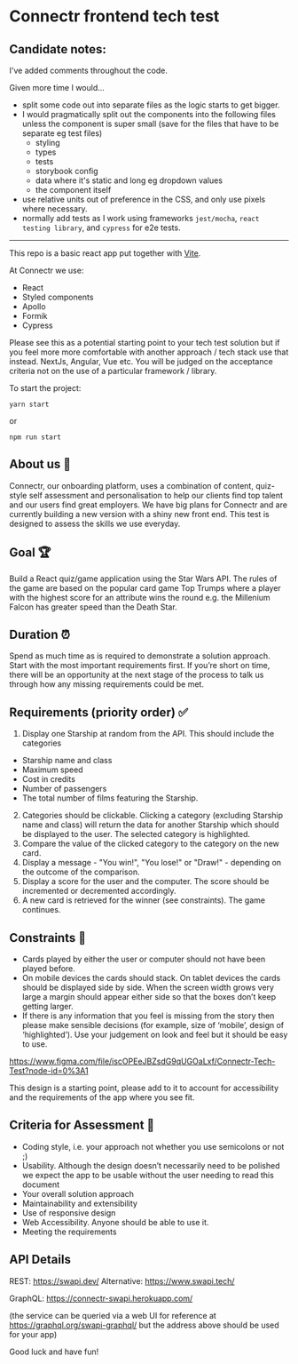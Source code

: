 # Connectr frontend tech test


## Candidate notes:

 I've added comments throughout the code.

Given more time I would...
- split some code out into separate files as the logic starts to get bigger. 
- I would pragmatically split out the components into the following files unless the component is super small (save for the files that have to be separate eg test files)
    - styling
    - types
    - tests
    - storybook config
    - data where it's static and long eg dropdown values
    - the component itself  
- use relative units out of preference in the CSS, and only use pixels where necessary.
- normally add tests as I work using frameworks `jest/mocha`, `react testing library`, and `cypress` for e2e tests.   


-------

This repo is a basic react app put together with [Vite](https://vitejs.dev/).

At Connectr we use:

- React
- Styled components
- Apollo
- Formik
- Cypress

Please see this as a potential starting point to your tech test solution but if you feel more more comfortable with another approach / tech stack use that instead. NextJs, Angular, Vue etc.
You will be judged on the acceptance criteria not on the use of a particular framework / library.

To start the project:

`yarn start`

or

`npm run start`


## About us 👋

Connectr, our onboarding platform, uses a combination of content, quiz-style self assessment and personalisation to help our clients find top talent and our users find great employers. We have big plans for Connectr and are currently building a new version with a shiny new front end. This test is designed to assess the skills we use everyday.

## Goal 🏆

Build a React quiz/game application using the Star Wars API. The rules of the game are based on the popular card game Top Trumps where a player with the highest score for an attribute wins the round e.g. the Millenium Falcon has greater speed than the Death Star.

## Duration ⏰

Spend as much time as is required to demonstrate a solution approach. Start with the most important requirements first. If you’re short on time, there will be an opportunity at the next stage of the process to talk us through
how any missing requirements could be met.

## Requirements (priority order) ✅

1. Display one Starship at random from the API. This should include the categories

- Starship name and class
- Maximum speed
- Cost in credits
- Number of passengers
- The total number of films featuring the Starship.

2. Categories should be clickable. Clicking a category (excluding Starship name and class) will return the data for another Starship which should be displayed to the user. The selected category is highlighted.
3. Compare the value of the clicked category to the category on the new card.
4. Display a message - "You win!", "You lose!" or "Draw!" - depending on the outcome of the comparison.
5. Display a score for the user and the computer. The score should be incremented or decremented accordingly.
6. A new card is retrieved for the winner (see constraints). The game continues.

## Constraints 🔎

- Cards played by either the user or computer should not have been played before.
- On mobile devices the cards should stack. On tablet devices the cards should be displayed side by side. When the screen width grows very large a margin should appear either side so that the boxes don’t keep getting larger.
- If there is any information that you feel is missing from the story then please make sensible decisions (for example, size of ‘mobile’, design of ‘highlighted’). Use your judgement on look and feel but it should be easy to use.

https://www.figma.com/file/iscOPEeJBZsdG9qUGOaLxf/Connectr-Tech-Test?node-id=0%3A1

This design is a starting point, please add to it to account for accessibility and the requirements of the app where you see fit.

## Criteria for Assessment 📝

- Coding style, i.e. your approach not whether you use semicolons or not ;)
- Usability. Although the design doesn’t necessarily need to be polished we expect the
  app to be usable without the user needing to read this document
- Your overall solution approach
- Maintainability and extensibility
- Use of responsive design
- Web Accessibility. Anyone should be able to use it.
- Meeting the requirements

## API Details

REST: https://swapi.dev/
Alternative: https://www.swapi.tech/

GraphQL: https://connectr-swapi.herokuapp.com/

(the service can be queried via a web UI for reference at https://graphql.org/swapi-graphql/ but the address above should be used for your app)

Good luck and have fun!
